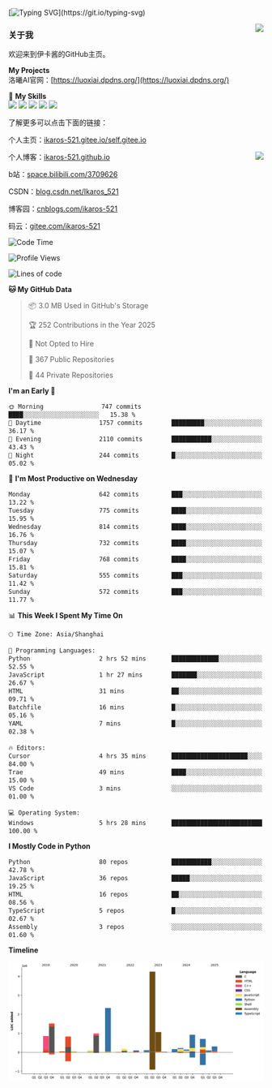[![Typing SVG](https://readme-typing-svg.herokuapp.com?size=25&duration=3000&color=8C43EA&vCenter=true&width=200&height=40&lines=Hi+Welcome+%F0%9F%91%8B%F0%9F%8F%BB;I'm+Love丶伊卡洛斯~~)](https://git.io/typing-svg)

<a href="#">
  <img align="right" src="https://github-readme-stats.vercel.app/api?username=Ikaros-521&count_private=true&show_icons=true&bg_color=15,f2f7fd,E0EAFC" />
</a>

### 关于我

欢迎来到伊卡酱的GitHub主页。

**My Projects**  
洛曦AI官网：[https://luoxiai.dpdns.org/](https://luoxiai.dpdns.org/)  

🌟 **My Skills**  
![](https://img.shields.io/badge/-C-A8B9CC?style=flat-square&logo=C&logoColor=fff)
![](https://img.shields.io/badge/-Python-3776AB?style=flat-square&logo=Python&logoColor=fff)
![](https://img.shields.io/badge/-JavaScript-F7DF1E?style=flat-square&logo=JavaScript&logoColor=fff)
![](https://img.shields.io/badge/-C++-00599C?style=flat-square&logo=Cpp&logoColor=fff)
![](https://img.shields.io/badge/-Linux-000000?style=flat-square&logo=Linux&logoColor=fff)

了解更多可以点击下面的链接：  

个人主页：[ikaros-521.gitee.io/self.gitee.io](https://ikaros-521.gitee.io/self.gitee.io/)  

<img align='right' src="https://github.com/Ikaros-521/Ikaros-521/assets/40910637/3a5e50bc-91dc-4aa5-b7a0-8b27ad1c2b33" height="330">

个人博客：[ikaros-521.github.io](https://ikaros-521.github.io/)  

b站：[space.bilibili.com/3709626](https://space.bilibili.com/3709626)  

CSDN：[blog.csdn.net/Ikaros_521](https://blog.csdn.net/Ikaros_521)  

博客园：[cnblogs.com/ikaros-521](https://www.cnblogs.com/ikaros-521)  

码云：[gitee.com/ikaros-521](https://gitee.com/ikaros-521)  


<!--START_SECTION:waka-->
![Code Time](http://img.shields.io/badge/Code%20Time-2%2C468%20hrs%2057%20mins-blue)

![Profile Views](http://img.shields.io/badge/Profile%20Views-1-blue)

![Lines of code](https://img.shields.io/badge/From%20Hello%20World%20I%27ve%20Written-14.9%20million%20lines%20of%20code-blue)

**🐱 My GitHub Data** 

> 📦 3.0 MB Used in GitHub's Storage 
 > 
> 🏆 252 Contributions in the Year 2025
 > 
> 🚫 Not Opted to Hire
 > 
> 📜 367 Public Repositories 
 > 
> 🔑 44 Private Repositories 
 > 
**I'm an Early 🐤** 

```text
🌞 Morning                747 commits         ████░░░░░░░░░░░░░░░░░░░░░   15.38 % 
🌆 Daytime                1757 commits        █████████░░░░░░░░░░░░░░░░   36.17 % 
🌃 Evening                2110 commits        ███████████░░░░░░░░░░░░░░   43.43 % 
🌙 Night                  244 commits         █░░░░░░░░░░░░░░░░░░░░░░░░   05.02 % 
```
📅 **I'm Most Productive on Wednesday** 

```text
Monday                   642 commits         ███░░░░░░░░░░░░░░░░░░░░░░   13.22 % 
Tuesday                  775 commits         ████░░░░░░░░░░░░░░░░░░░░░   15.95 % 
Wednesday                814 commits         ████░░░░░░░░░░░░░░░░░░░░░   16.76 % 
Thursday                 732 commits         ████░░░░░░░░░░░░░░░░░░░░░   15.07 % 
Friday                   768 commits         ████░░░░░░░░░░░░░░░░░░░░░   15.81 % 
Saturday                 555 commits         ███░░░░░░░░░░░░░░░░░░░░░░   11.42 % 
Sunday                   572 commits         ███░░░░░░░░░░░░░░░░░░░░░░   11.77 % 
```


📊 **This Week I Spent My Time On** 

```text
🕑︎ Time Zone: Asia/Shanghai

💬 Programming Languages: 
Python                   2 hrs 52 mins       █████████████░░░░░░░░░░░░   52.55 % 
JavaScript               1 hr 27 mins        ███████░░░░░░░░░░░░░░░░░░   26.67 % 
HTML                     31 mins             ██░░░░░░░░░░░░░░░░░░░░░░░   09.71 % 
Batchfile                16 mins             █░░░░░░░░░░░░░░░░░░░░░░░░   05.16 % 
YAML                     7 mins              █░░░░░░░░░░░░░░░░░░░░░░░░   02.38 % 

🔥 Editors: 
Cursor                   4 hrs 35 mins       █████████████████████░░░░   84.00 % 
Trae                     49 mins             ████░░░░░░░░░░░░░░░░░░░░░   15.00 % 
VS Code                  3 mins              ░░░░░░░░░░░░░░░░░░░░░░░░░   01.00 % 

💻 Operating System: 
Windows                  5 hrs 28 mins       █████████████████████████   100.00 % 
```

**I Mostly Code in Python** 

```text
Python                   80 repos            ███████████░░░░░░░░░░░░░░   42.78 % 
JavaScript               36 repos            █████░░░░░░░░░░░░░░░░░░░░   19.25 % 
HTML                     16 repos            ██░░░░░░░░░░░░░░░░░░░░░░░   08.56 % 
TypeScript               5 repos             █░░░░░░░░░░░░░░░░░░░░░░░░   02.67 % 
Assembly                 3 repos             ░░░░░░░░░░░░░░░░░░░░░░░░░   01.60 % 
```



**Timeline**

![Lines of Code chart](https://raw.githubusercontent.com/Ikaros-521/Ikaros-521/main/assets/bar_graph.png)


<!--END_SECTION:waka-->


<!--
**Ikaros-521/Ikaros-521** is a ✨ _special_ ✨ repository because its `README.md` (this file) appears on your GitHub profile.

Here are some ideas to get you started:

- 🔭 I’m currently working on ...
- 🌱 I’m currently learning ...
- 👯 I’m looking to collaborate on ...
- 🤔 I’m looking for help with ...
- 💬 Ask me about ...
- 📫 How to reach me: ...
- 😄 Pronouns: ...
- ⚡ Fun fact: ...
-->
